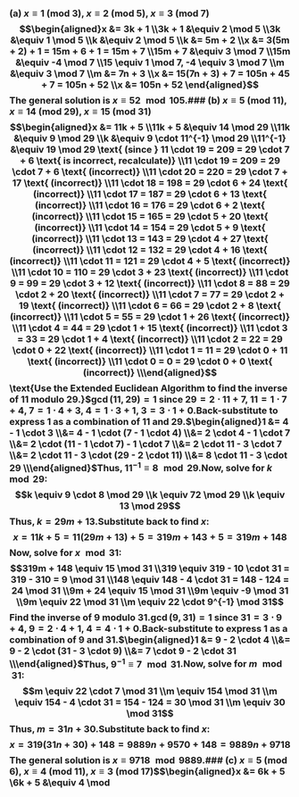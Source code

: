 ### (a) $x \equiv 1$ (mod 3), $x \equiv 2$ (mod 5), $x \equiv 3$ (mod 7)$$\begin{aligned}x &= 3k + 1 \\3k + 1 &\equiv 2 \mod 5 \\3k &\equiv 1 \mod 5 \\k &\equiv 2 \mod 5 \\k &= 5m + 2 \\x &= 3(5m + 2) + 1 = 15m + 6 + 1 = 15m + 7 \\15m + 7 &\equiv 3 \mod 7 \\15m &\equiv -4 \mod 7 \\15 \equiv 1 \mod 7, -4 \equiv 3 \mod 7 \\m &\equiv 3 \mod 7 \\m &= 7n + 3 \\x &= 15(7n + 3) + 7 = 105n + 45 + 7 = 105n + 52 \\x &= 105n + 52 \end{aligned}$$The general solution is $x \equiv 52 \mod 105$.### (b) $x \equiv 5$ (mod 11), $x \equiv 14$ (mod 29), $x \equiv 15$ (mod 31)$$\begin{aligned}x &= 11k + 5 \\11k + 5 &\equiv 14 \mod 29 \\11k &\equiv 9 \mod 29 \\k &\equiv 9 \cdot 11^{-1} \mod 29 \\11^{-1} &\equiv 19 \mod 29 \text{ (since } 11 \cdot 19 = 209 = 29 \cdot 7 + 6 \text{ is incorrect, recalculate)} \\11 \cdot 19 = 209 = 29 \cdot 7 + 6 \text{ (incorrect)} \\11 \cdot 20 = 220 = 29 \cdot 7 + 17 \text{ (incorrect)} \\11 \cdot 18 = 198 = 29 \cdot 6 + 24 \text{ (incorrect)} \\11 \cdot 17 = 187 = 29 \cdot 6 + 13 \text{ (incorrect)} \\11 \cdot 16 = 176 = 29 \cdot 6 + 2 \text{ (incorrect)} \\11 \cdot 15 = 165 = 29 \cdot 5 + 20 \text{ (incorrect)} \\11 \cdot 14 = 154 = 29 \cdot 5 + 9 \text{ (incorrect)} \\11 \cdot 13 = 143 = 29 \cdot 4 + 27 \text{ (incorrect)} \\11 \cdot 12 = 132 = 29 \cdot 4 + 16 \text{ (incorrect)} \\11 \cdot 11 = 121 = 29 \cdot 4 + 5 \text{ (incorrect)} \\11 \cdot 10 = 110 = 29 \cdot 3 + 23 \text{ (incorrect)} \\11 \cdot 9 = 99 = 29 \cdot 3 + 12 \text{ (incorrect)} \\11 \cdot 8 = 88 = 29 \cdot 2 + 20 \text{ (incorrect)} \\11 \cdot 7 = 77 = 29 \cdot 2 + 19 \text{ (incorrect)} \\11 \cdot 6 = 66 = 29 \cdot 2 + 8 \text{ (incorrect)} \\11 \cdot 5 = 55 = 29 \cdot 1 + 26 \text{ (incorrect)} \\11 \cdot 4 = 44 = 29 \cdot 1 + 15 \text{ (incorrect)} \\11 \cdot 3 = 33 = 29 \cdot 1 + 4 \text{ (incorrect)} \\11 \cdot 2 = 22 = 29 \cdot 0 + 22 \text{ (incorrect)} \\11 \cdot 1 = 11 = 29 \cdot 0 + 11 \text{ (incorrect)} \\11 \cdot 0 = 0 = 29 \cdot 0 + 0 \text{ (incorrect)} \\\end{aligned}$$\text{Use the Extended Euclidean Algorithm to find the inverse of 11 modulo 29.}$$\gcd(11, 29) = 1$ since $29 = 2 \cdot 11 + 7$, $11 = 1 \cdot 7 + 4$, $7 = 1 \cdot 4 + 3$, $4 = 1 \cdot 3 + 1$, $3 = 3 \cdot 1 + 0$.$\text{Back-substitute to express 1 as a combination of 11 and 29.}$$\begin{aligned}1 &= 4 - 1 \cdot 3 \\&= 4 - 1 \cdot (7 - 1 \cdot 4) \\&= 2 \cdot 4 - 1 \cdot 7 \\&= 2 \cdot (11 - 1 \cdot 7) - 1 \cdot 7 \\&= 2 \cdot 11 - 3 \cdot 7 \\&= 2 \cdot 11 - 3 \cdot (29 - 2 \cdot 11) \\&= 8 \cdot 11 - 3 \cdot 29 \\\end{aligned}$$\text{Thus, } 11^{-1} \equiv 8 \mod 29$.$\text{Now, solve for } k \mod 29:$$$k \equiv 9 \cdot 8 \mod 29 \\k \equiv 72 \mod 29 \\k \equiv 13 \mod 29$$$\text{Thus, } k = 29m + 13$.$\text{Substitute back to find } x:$$$x = 11k + 5 = 11(29m + 13) + 5 = 319m + 143 + 5 = 319m + 148$$$\text{Now, solve for } x \mod 31:$$$319m + 148 \equiv 15 \mod 31 \\319 \equiv 319 - 10 \cdot 31 = 319 - 310 = 9 \mod 31 \\148 \equiv 148 - 4 \cdot 31 = 148 - 124 = 24 \mod 31 \\9m + 24 \equiv 15 \mod 31 \\9m \equiv -9 \mod 31 \\9m \equiv 22 \mod 31 \\m \equiv 22 \cdot 9^{-1} \mod 31$$$\text{Find the inverse of 9 modulo 31.}$$\gcd(9, 31) = 1$ since $31 = 3 \cdot 9 + 4$, $9 = 2 \cdot 4 + 1$, $4 = 4 \cdot 1 + 0$.$\text{Back-substitute to express 1 as a combination of 9 and 31.}$$\begin{aligned}1 &= 9 - 2 \cdot 4 \\&= 9 - 2 \cdot (31 - 3 \cdot 9) \\&= 7 \cdot 9 - 2 \cdot 31 \\\end{aligned}$$\text{Thus, } 9^{-1} \equiv 7 \mod 31$.$\text{Now, solve for } m \mod 31:$$$m \equiv 22 \cdot 7 \mod 31 \\m \equiv 154 \mod 31 \\m \equiv 154 - 4 \cdot 31 = 154 - 124 = 30 \mod 31 \\m \equiv 30 \mod 31$$$\text{Thus, } m = 31n + 30$.$\text{Substitute back to find } x:$$$x = 319(31n + 30) + 148 = 9889n + 9570 + 148 = 9889n + 9718$$$\text{The general solution is } x \equiv 9718 \mod 9889$.### (c) $x \equiv 5$ (mod 6), $x \equiv 4$ (mod 11), $x \equiv 3$ (mod 17)$$\begin{aligned}x &= 6k + 5 \\6k + 5 &\equiv 4 \mod 
